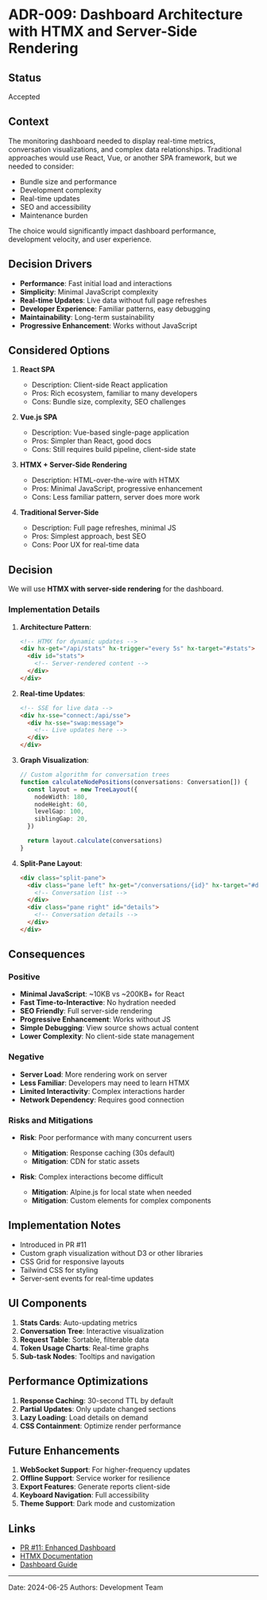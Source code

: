 # ADR-009: Dashboard Architecture with HTMX and Server-Side Rendering

## Status

Accepted

## Context

The monitoring dashboard needed to display real-time metrics, conversation visualizations, and complex data relationships. Traditional approaches would use React, Vue, or another SPA framework, but we needed to consider:

- Bundle size and performance
- Development complexity
- Real-time updates
- SEO and accessibility
- Maintenance burden

The choice would significantly impact dashboard performance, development velocity, and user experience.

## Decision Drivers

- **Performance**: Fast initial load and interactions
- **Simplicity**: Minimal JavaScript complexity
- **Real-time Updates**: Live data without full page refreshes
- **Developer Experience**: Familiar patterns, easy debugging
- **Maintainability**: Long-term sustainability
- **Progressive Enhancement**: Works without JavaScript

## Considered Options

1. **React SPA**
   - Description: Client-side React application
   - Pros: Rich ecosystem, familiar to many developers
   - Cons: Bundle size, complexity, SEO challenges

2. **Vue.js SPA**
   - Description: Vue-based single-page application
   - Pros: Simpler than React, good docs
   - Cons: Still requires build pipeline, client-side state

3. **HTMX + Server-Side Rendering**
   - Description: HTML-over-the-wire with HTMX
   - Pros: Minimal JavaScript, progressive enhancement
   - Cons: Less familiar pattern, server does more work

4. **Traditional Server-Side**
   - Description: Full page refreshes, minimal JS
   - Pros: Simplest approach, best SEO
   - Cons: Poor UX for real-time data

## Decision

We will use **HTMX with server-side rendering** for the dashboard.

### Implementation Details

1. **Architecture Pattern**:

   ```html
   <!-- HTMX for dynamic updates -->
   <div hx-get="/api/stats" hx-trigger="every 5s" hx-target="#stats">
     <div id="stats">
       <!-- Server-rendered content -->
     </div>
   </div>
   ```

2. **Real-time Updates**:

   ```html
   <!-- SSE for live data -->
   <div hx-sse="connect:/api/sse">
     <div hx-sse="swap:message">
       <!-- Live updates here -->
     </div>
   </div>
   ```

3. **Graph Visualization**:

   ```typescript
   // Custom algorithm for conversation trees
   function calculateNodePositions(conversations: Conversation[]) {
     const layout = new TreeLayout({
       nodeWidth: 180,
       nodeHeight: 60,
       levelGap: 100,
       siblingGap: 20,
     })

     return layout.calculate(conversations)
   }
   ```

4. **Split-Pane Layout**:
   ```html
   <div class="split-pane">
     <div class="pane left" hx-get="/conversations/{id}" hx-target="#details">
       <!-- Conversation list -->
     </div>
     <div class="pane right" id="details">
       <!-- Conversation details -->
     </div>
   </div>
   ```

## Consequences

### Positive

- **Minimal JavaScript**: ~10KB vs ~200KB+ for React
- **Fast Time-to-Interactive**: No hydration needed
- **SEO Friendly**: Full server-side rendering
- **Progressive Enhancement**: Works without JS
- **Simple Debugging**: View source shows actual content
- **Lower Complexity**: No client-side state management

### Negative

- **Server Load**: More rendering work on server
- **Less Familiar**: Developers may need to learn HTMX
- **Limited Interactivity**: Complex interactions harder
- **Network Dependency**: Requires good connection

### Risks and Mitigations

- **Risk**: Poor performance with many concurrent users
  - **Mitigation**: Response caching (30s default)
  - **Mitigation**: CDN for static assets

- **Risk**: Complex interactions become difficult
  - **Mitigation**: Alpine.js for local state when needed
  - **Mitigation**: Custom elements for complex components

## Implementation Notes

- Introduced in PR #11
- Custom graph visualization without D3 or other libraries
- CSS Grid for responsive layouts
- Tailwind CSS for styling
- Server-sent events for real-time updates

## UI Components

1. **Stats Cards**: Auto-updating metrics
2. **Conversation Tree**: Interactive visualization
3. **Request Table**: Sortable, filterable data
4. **Token Usage Charts**: Real-time graphs
5. **Sub-task Nodes**: Tooltips and navigation

## Performance Optimizations

1. **Response Caching**: 30-second TTL by default
2. **Partial Updates**: Only update changed sections
3. **Lazy Loading**: Load details on demand
4. **CSS Containment**: Optimize render performance

## Future Enhancements

1. **WebSocket Support**: For higher-frequency updates
2. **Offline Support**: Service worker for resilience
3. **Export Features**: Generate reports client-side
4. **Keyboard Navigation**: Full accessibility
5. **Theme Support**: Dark mode and customization

## Links

- [PR #11: Enhanced Dashboard](https://github.com/Moonsong-Labs/claude-nexus-proxy/pull/11)
- [HTMX Documentation](https://htmx.org)
- [Dashboard Guide](../../02-User-Guide/dashboard-guide.md)

---

Date: 2024-06-25
Authors: Development Team
